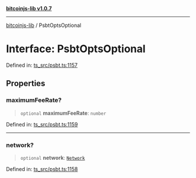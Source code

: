 [**bitcoinjs-lib v1.0.7**](../README.md)

***

[bitcoinjs-lib](../README.md) / PsbtOptsOptional

# Interface: PsbtOptsOptional

Defined in: [ts\_src/psbt.ts:1157](https://github.com/sCrypt-Inc/bitcoinjs-lib/blob/e3b2d1c4c35cd925f8b17063dc9eb0300cab46a2/ts_src/psbt.ts#L1157)

## Properties

### maximumFeeRate?

> `optional` **maximumFeeRate**: `number`

Defined in: [ts\_src/psbt.ts:1159](https://github.com/sCrypt-Inc/bitcoinjs-lib/blob/e3b2d1c4c35cd925f8b17063dc9eb0300cab46a2/ts_src/psbt.ts#L1159)

***

### network?

> `optional` **network**: [`Network`](../namespaces/networks/interfaces/Network.md)

Defined in: [ts\_src/psbt.ts:1158](https://github.com/sCrypt-Inc/bitcoinjs-lib/blob/e3b2d1c4c35cd925f8b17063dc9eb0300cab46a2/ts_src/psbt.ts#L1158)
